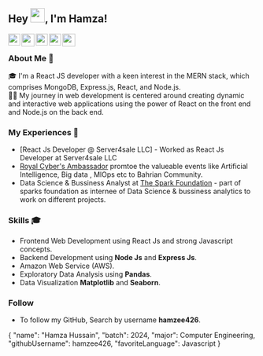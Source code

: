 
## Hey <img src="https://github.com/TheDudeThatCode/TheDudeThatCode/blob/master/Assets/Hi.gif" width="29px" height= "29">, I'm Hamza!

<a href="https://www.facebook.com/profile.php?id=100040233262754" target="_blank" rel="noopener noreferrer">
  <img align="left" width="24px" src="https://cdn1.iconfinder.com/data/icons/logotypes/32/square-facebook-256.png"  />
</a>

<a href="mailto:hamzee426@gmail.com" target="_blank" rel="noopener noreferrer">
  <img align="left" width="26px" src="https://cdn1.iconfinder.com/data/icons/google-new-logos-1/32/gmail_new_logo-256.png" />
</a>

<a href="https://www.kaggle.com/hamzee426" target="_blank" rel="noopener noreferrer">
  <img align="left" width="24px" src="https://cdn4.iconfinder.com/data/icons/logos-and-brands/512/189_Kaggle_logo_logos-256.png"  />
</a>

<a href="https://www.linkedin.com/in/hamza-hussain-282216207/" target="_blank" rel="noopener noreferrer">
  <img align="left" width="24px" src="https://cdn2.iconfinder.com/data/icons/social-media-2285/512/1_Linkedin_unofficial_colored_svg-256.png"  />
</a>

<a href="https://medium.com/@hamzee426/" target="_blank" rel="noopener noreferrer">
  <img align="left" width="26px" src="https://cdn3.iconfinder.com/data/icons/social-media-2285/1151/Medium_logo_-_black-256.png" />
</a>

<br />

### About Me 🚀
🎓 I'm a React JS developer with a keen interest in the MERN stack, which comprises MongoDB, Express.js, React, and Node.js. </br>
👨‍💻 My journey in web development is centered around creating dynamic and interactive web applications using the power of React on the front end and Node.js on the back end.

### My Experiences 🙌

- [React Js Developer @ Server4sale LLC] - Worked as React Js Developer at Server4sale LLC
- [Royal Cyber's Ambassador](https://www.royalcyber.com/) promtoe the valueable events like Artificial Intelligence, Big data , MlOps etc to Bahrian Community.
- Data Science & Bussiness Analyst at [The Spark Foundation](https://www.thesparksfoundationsingapore.org/) - part of sparks foundation as internee of Data Science & bussiness analytics to work on different projects.

### Skills 🎓
- Frontend Web Development using React Js and strong Javascript concepts.
- Backend Development using <strong>Node Js</strong> and <strong>Express Js</strong>.
- Amazon Web Service (AWS).
- Exploratory Data Analysis using <strong>Pandas</strong>.
- Data Visualization <strong>Matplotlib</strong> and <strong>Seaborn</strong>.

### Follow
- To follow my GitHub, Search by username <strong>hamzee426</strong>.

 {
      "name": "Hamza Hussain",
      "batch": 2024,
      "major": Computer Engineering,
      "githubUsername": hamzee426,
      "favoriteLanguage": Javascript
    }